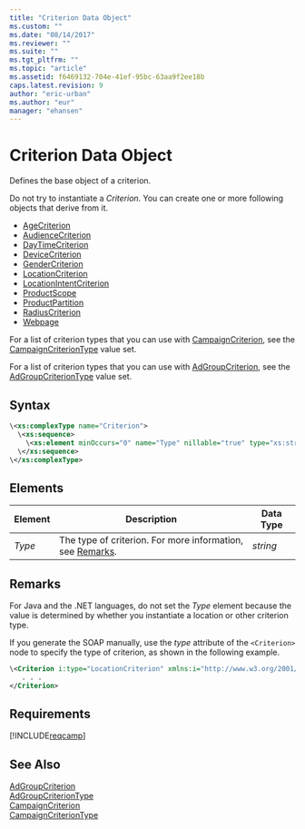 ```yaml
---
title: "Criterion Data Object"
ms.custom: ""
ms.date: "08/14/2017"
ms.reviewer: ""
ms.suite: ""
ms.tgt_pltfrm: ""
ms.topic: "article"
ms.assetid: f6469132-704e-41ef-95bc-63aa9f2ee18b
caps.latest.revision: 9
author: "eric-urban"
ms.author: "eur"
manager: "ehansen"
---
```

# Criterion Data Object
Defines the base object of a criterion.

Do not try to instantiate a *Criterion*. You can create one or more following objects that derive from it.
-  [AgeCriterion](../campaign-api/agecriterion-data-object.md)  
-  [AudienceCriterion](../campaign-api/audiencecriterion-data-object.md)  
-  [DayTimeCriterion](../campaign-api/daytimecriterion-data-object.md)  
-  [DeviceCriterion](../campaign-api/devicecriterion-data-object.md)  
-  [GenderCriterion](../campaign-api/gendercriterion-data-object.md)  
-  [LocationCriterion](../campaign-api/locationcriterion-data-object.md)  
-  [LocationIntentCriterion](../campaign-api/locationintentcriterion-data-object.md)  
-  [ProductScope](../campaign-api/productscope-data-object.md)  
-  [ProductPartition](../campaign-api/productpartition-data-object.md)  
-  [RadiusCriterion](../campaign-api/radiuscriterion-data-object.md)  
-  [Webpage](../campaign-api/webpage-data-object.md)  

For a list of criterion types that you can use with [CampaignCriterion](../campaign-api/campaigncriterion-data-object.md), see the [CampaignCriterionType](../campaign-api/campaigncriteriontype-value-set.md) value set.

For a list of criterion types that you can use with [AdGroupCriterion](../campaign-api/adgroupcriterion-data-object.md), see the [AdGroupCriterionType](../campaign-api/adgroupcriteriontype-value-set.md) value set.

## Syntax

```xml
\<xs:complexType name="Criterion">
  \<xs:sequence>
    \<xs:element minOccurs="0" name="Type" nillable="true" type="xs:string" />
  \</xs:sequence>
\</xs:complexType>
```

## <a name="Elements"></a>Elements

|Element|Description|Data Type|
|-----------|---------------|-------------|
|*Type*|The type of criterion. For more information, see [Remarks](#remarks).|*string*|

## <a name="remarks"></a>Remarks
For Java and the .NET languages, do not set the *Type* element because the value is determined by whether you instantiate a location or other criterion type.

If you generate the SOAP manually, use the *type* attribute of the `<Criterion>` node to specify the type of criterion, as shown in the following example.

```xml
\<Criterion i:type="LocationCriterion" xmlns:i="http://www.w3.org/2001/XMLSchema-instance">
   . . .
</Criterion>
```

## Requirements
[!INCLUDE[reqcamp](../campaign-api/includes/reqcamp.md)]
## See Also
[AdGroupCriterion](../campaign-api/adgroupcriterion-data-object.md)  
[AdGroupCriterionType](../campaign-api/adgroupcriteriontype-value-set.md)  
[CampaignCriterion](../campaign-api/campaigncriterion-data-object.md)  
[CampaignCriterionType](../campaign-api/campaigncriteriontype-value-set.md)  


